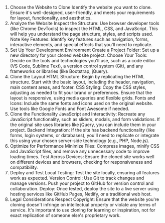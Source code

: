 1. Choose the Website to Clone
Identify the website you want to clone. Ensure it's well-designed, user-friendly, and meets your requirements for layout, functionality, and aesthetics.
2. Analyze the Website
Inspect the Structure: Use browser developer tools (like Chrome DevTools) to inspect the HTML, CSS, and JavaScript. This will help you understand the page structure, styles, and scripts used.
Note Key Features: Identify key features such as navigation, forms, interactive elements, and special effects that you'll need to replicate.
3. Set Up Your Development Environment
Create a Project Folder: Set up a new directory for your cloned website project.
Choose Your Tools: Decide on the tools and technologies you'll use, such as a code editor (VS Code, Sublime Text), a version control system (Git), and any frameworks or libraries (like Bootstrap, jQuery).
4. Clone the Layout
HTML Structure: Begin by replicating the HTML structure. Start with the basic layout, including the header, navigation, main content areas, and footer.
CSS Styling: Copy the CSS styles, adjusting as needed to fit your brand or preferences. Ensure that the layout is responsive, using media queries and flexible grids.
Fonts and Icons: Include the same fonts and icons used on the original website. Use tools like Google Fonts and Font Awesome if needed.
5. Clone the Functionality
JavaScript and Interactivity: Recreate any JavaScript functionality, such as sliders, modals, and form validations. If the original site uses libraries like jQuery, you can include them in your project.
Backend Integration: If the site has backend functionality (like forms, login systems, or databases), you'll need to replicate or integrate this using your chosen server-side technology (e.g., PHP, Node.js).
6. Optimize for Performance
Minimize Files: Compress images, minify CSS and JavaScript files, and remove any unnecessary code to improve loading times.
Test Across Devices: Ensure the cloned site works well on different devices and browsers, checking for responsiveness and compatibility.
7. Deploy and Test
Local Testing: Test the site locally, ensuring all features work as expected.
Version Control: Use Git to track changes and manage versions. Push your project to GitHub for version control and collaboration.
Deploy: Once tested, deploy the site to a live server using hosting services like GitHub Pages, Netlify, or a traditional web host.
8. Legal Considerations
Respect Copyright: Ensure that the website you're cloning doesn't infringe on intellectual property or violate any terms of service. It's important to use cloning for learning or inspiration, not for exact replication of someone else's proprietary work.
